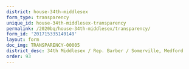 ```yaml
---
district: house-34th-middlesex
form_type: transparency
unique_id: house-34th-middlesex-transparency
permalink: /2020bq/house-34th-middlesex/transparency/
form_id: '201715335149149'
layout: form
doc_img: TRANSPARENCY-00005
district_desc: 34th Middlesex / Rep. Barber / Somerville, Medford
order: 93
---
```

